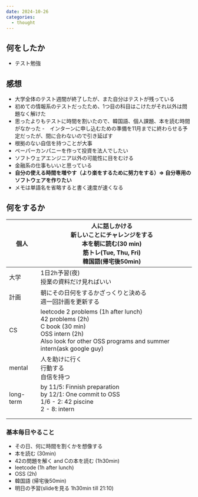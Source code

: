 ```yaml
---
date: 2024-10-26
categories:
  - thought
---
```


## 何をしたか

- テスト勉強

## 感想

- 大学全体のテスト週間が終了したが、また自分はテストが残っている
- 初めての情報系のテストだったため、1つ目の科目はこけたがそれ以外は問題なく解けた
- 思ったよりもテストに時間を割いたので、韓国語、個人課題、本を読む時間がなかった
-　インターンに申し込むための準備を11月までに終わらせる予定だったが、間に合わないので引き延ばす
- 根拠のない自信を持つことが大事
- ペーパーカンパニーを作って投資を法人でしたい
- ソフトウェアエンジニア以外の可能性に目をむける
- 金融系の仕事もいいと思っている
- **自分の使える時間を増やす（より楽をするために努力をする）=> 自分専用のソフトウェアを作りたい**
- メモは単語名を省略すると書く速度が速くなる

## 何をするか

| 個人        | 人に話しかける<br>新しいことにチャレンジをする<br>本を朝に読む(30 min)<br>筋トレ(Tue, Thu, Fri)<br>韓国語(帰宅後50min)                                                                                   |     |
| --------- | -------------------------------------------------------------------------------------------------------------------------------------------------------------------- | --- |
| 大学        | 1日2h予習(夜)<br>授業の資料だけ見ればいい                                                                                                                                            |     |
| 計画        | 朝にその日何をするかざっくりと決める<br>週一回計画を更新する                                                                                                                                     |     |
| CS        | leetcode 2 problems (1h after lunch)<br>42 problems (2h)<br>C book (30 min)<br>OSS intern (2h)<br>Also look for other OSS programs and summer intern(ask google guy) |     |
| mental    | 人を助けに行く<br>行動する<br>自信を持つ                                                                                                                                             |     |
| long-term | by 11/5: Finnish preparation<br>by 12/1: One commit to OSS<br>1/6 - 2: 42 piscine<br>2 - 8: intern                                                                   |     |
|           |                                                                                                                                                                      |     |
|           |                                                                                                                                                                      |     |

### 基本毎日やること

- その日、何に時間を割くかを想像する
- 本を読む (30min)
- 42の問題を解く and Cの本を読む (1h30min)
- leetcode (1h after lunch)
- OSS (2h)
- 韓国語 (帰宅後50min)
- 明日の予習(slideを見る 1h30min till 21:10)
